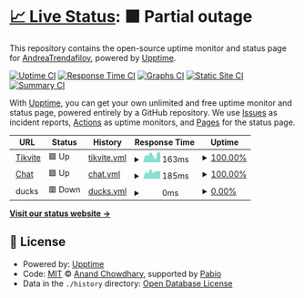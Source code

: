 # [📈 Live Status](https://status2.tikvite.org): <!--live status--> **🟧 Partial outage**

This repository contains the open-source uptime monitor and status page for [AndreaTrendafilov](https://tikvite.org), powered by [Upptime](https://github.com/upptime/upptime).

[![Uptime CI](https://github.com/AndreaTrendafilov/tikvite-uptime/workflows/Uptime%20CI/badge.svg)](https://github.com/AndreaTrendafilov/tikvite-uptime/actions?query=workflow%3A%22Uptime+CI%22)
[![Response Time CI](https://github.com/AndreaTrendafilov/tikvite-uptime/workflows/Response%20Time%20CI/badge.svg)](https://github.com/AndreaTrendafilov/tikvite-uptime/actions?query=workflow%3A%22Response+Time+CI%22)
[![Graphs CI](https://github.com/AndreaTrendafilov/tikvite-uptime/workflows/Graphs%20CI/badge.svg)](https://github.com/AndreaTrendafilov/tikvite-uptime/actions?query=workflow%3A%22Graphs+CI%22)
[![Static Site CI](https://github.com/AndreaTrendafilov/tikvite-uptime/workflows/Static%20Site%20CI/badge.svg)](https://github.com/AndreaTrendafilov/tikvite-uptime/actions?query=workflow%3A%22Static+Site+CI%22)
[![Summary CI](https://github.com/AndreaTrendafilov/tikvite-uptime/workflows/Summary%20CI/badge.svg)](https://github.com/AndreaTrendafilov/tikvite-uptime/actions?query=workflow%3A%22Summary+CI%22)

With [Upptime](https://upptime.js.org), you can get your own unlimited and free uptime monitor and status page, powered entirely by a GitHub repository. We use [Issues](https://github.com/AndreaTrendafilov/tikvite-uptime/issues) as incident reports, [Actions](https://github.com/AndreaTrendafilov/tikvite-uptime/actions) as uptime monitors, and [Pages](https://status2.tikvite.org) for the status page.

<!--start: status pages-->
<!-- This summary is generated by Upptime (https://github.com/upptime/upptime) -->
<!-- Do not edit this manually, your changes will be overwritten -->
<!-- prettier-ignore -->
| URL | Status | History | Response Time | Uptime |
| --- | ------ | ------- | ------------- | ------ |
| <img alt="" src="https://icons.duckduckgo.com/ip3/tikvite.org.ico" height="13"> [Tikvite](https://tikvite.org) | 🟩 Up | [tikvite.yml](https://github.com/AndreaTrendafilov/tikvite-uptime/commits/HEAD/history/tikvite.yml) | <details><summary><img alt="Response time graph" src="./graphs/tikvite/response-time-week.png" height="20"> 163ms</summary><br><a href="https://status.tikvite.org/history/tikvite"><img alt="Response time 188" src="https://img.shields.io/endpoint?url=https%3A%2F%2Fraw.githubusercontent.com%2FAndreaTrendafilov%2Ftikvite-uptime%2FHEAD%2Fapi%2Ftikvite%2Fresponse-time.json"></a><br><a href="https://status.tikvite.org/history/tikvite"><img alt="24-hour response time 198" src="https://img.shields.io/endpoint?url=https%3A%2F%2Fraw.githubusercontent.com%2FAndreaTrendafilov%2Ftikvite-uptime%2FHEAD%2Fapi%2Ftikvite%2Fresponse-time-day.json"></a><br><a href="https://status.tikvite.org/history/tikvite"><img alt="7-day response time 163" src="https://img.shields.io/endpoint?url=https%3A%2F%2Fraw.githubusercontent.com%2FAndreaTrendafilov%2Ftikvite-uptime%2FHEAD%2Fapi%2Ftikvite%2Fresponse-time-week.json"></a><br><a href="https://status.tikvite.org/history/tikvite"><img alt="30-day response time 187" src="https://img.shields.io/endpoint?url=https%3A%2F%2Fraw.githubusercontent.com%2FAndreaTrendafilov%2Ftikvite-uptime%2FHEAD%2Fapi%2Ftikvite%2Fresponse-time-month.json"></a><br><a href="https://status.tikvite.org/history/tikvite"><img alt="1-year response time 188" src="https://img.shields.io/endpoint?url=https%3A%2F%2Fraw.githubusercontent.com%2FAndreaTrendafilov%2Ftikvite-uptime%2FHEAD%2Fapi%2Ftikvite%2Fresponse-time-year.json"></a></details> | <details><summary><a href="https://status.tikvite.org/history/tikvite">100.00%</a></summary><a href="https://status.tikvite.org/history/tikvite"><img alt="All-time uptime 99.93%" src="https://img.shields.io/endpoint?url=https%3A%2F%2Fraw.githubusercontent.com%2FAndreaTrendafilov%2Ftikvite-uptime%2FHEAD%2Fapi%2Ftikvite%2Fuptime.json"></a><br><a href="https://status.tikvite.org/history/tikvite"><img alt="24-hour uptime 100.00%" src="https://img.shields.io/endpoint?url=https%3A%2F%2Fraw.githubusercontent.com%2FAndreaTrendafilov%2Ftikvite-uptime%2FHEAD%2Fapi%2Ftikvite%2Fuptime-day.json"></a><br><a href="https://status.tikvite.org/history/tikvite"><img alt="7-day uptime 100.00%" src="https://img.shields.io/endpoint?url=https%3A%2F%2Fraw.githubusercontent.com%2FAndreaTrendafilov%2Ftikvite-uptime%2FHEAD%2Fapi%2Ftikvite%2Fuptime-week.json"></a><br><a href="https://status.tikvite.org/history/tikvite"><img alt="30-day uptime 100.00%" src="https://img.shields.io/endpoint?url=https%3A%2F%2Fraw.githubusercontent.com%2FAndreaTrendafilov%2Ftikvite-uptime%2FHEAD%2Fapi%2Ftikvite%2Fuptime-month.json"></a><br><a href="https://status.tikvite.org/history/tikvite"><img alt="1-year uptime 99.93%" src="https://img.shields.io/endpoint?url=https%3A%2F%2Fraw.githubusercontent.com%2FAndreaTrendafilov%2Ftikvite-uptime%2FHEAD%2Fapi%2Ftikvite%2Fuptime-year.json"></a></details>
| <img alt="" src="https://icons.duckduckgo.com/ip3/chat.tikvite.org.ico" height="13"> [Chat](https://chat.tikvite.org) | 🟩 Up | [chat.yml](https://github.com/AndreaTrendafilov/tikvite-uptime/commits/HEAD/history/chat.yml) | <details><summary><img alt="Response time graph" src="./graphs/chat/response-time-week.png" height="20"> 185ms</summary><br><a href="https://status.tikvite.org/history/chat"><img alt="Response time 168" src="https://img.shields.io/endpoint?url=https%3A%2F%2Fraw.githubusercontent.com%2FAndreaTrendafilov%2Ftikvite-uptime%2FHEAD%2Fapi%2Fchat%2Fresponse-time.json"></a><br><a href="https://status.tikvite.org/history/chat"><img alt="24-hour response time 190" src="https://img.shields.io/endpoint?url=https%3A%2F%2Fraw.githubusercontent.com%2FAndreaTrendafilov%2Ftikvite-uptime%2FHEAD%2Fapi%2Fchat%2Fresponse-time-day.json"></a><br><a href="https://status.tikvite.org/history/chat"><img alt="7-day response time 185" src="https://img.shields.io/endpoint?url=https%3A%2F%2Fraw.githubusercontent.com%2FAndreaTrendafilov%2Ftikvite-uptime%2FHEAD%2Fapi%2Fchat%2Fresponse-time-week.json"></a><br><a href="https://status.tikvite.org/history/chat"><img alt="30-day response time 170" src="https://img.shields.io/endpoint?url=https%3A%2F%2Fraw.githubusercontent.com%2FAndreaTrendafilov%2Ftikvite-uptime%2FHEAD%2Fapi%2Fchat%2Fresponse-time-month.json"></a><br><a href="https://status.tikvite.org/history/chat"><img alt="1-year response time 168" src="https://img.shields.io/endpoint?url=https%3A%2F%2Fraw.githubusercontent.com%2FAndreaTrendafilov%2Ftikvite-uptime%2FHEAD%2Fapi%2Fchat%2Fresponse-time-year.json"></a></details> | <details><summary><a href="https://status.tikvite.org/history/chat">100.00%</a></summary><a href="https://status.tikvite.org/history/chat"><img alt="All-time uptime 99.92%" src="https://img.shields.io/endpoint?url=https%3A%2F%2Fraw.githubusercontent.com%2FAndreaTrendafilov%2Ftikvite-uptime%2FHEAD%2Fapi%2Fchat%2Fuptime.json"></a><br><a href="https://status.tikvite.org/history/chat"><img alt="24-hour uptime 100.00%" src="https://img.shields.io/endpoint?url=https%3A%2F%2Fraw.githubusercontent.com%2FAndreaTrendafilov%2Ftikvite-uptime%2FHEAD%2Fapi%2Fchat%2Fuptime-day.json"></a><br><a href="https://status.tikvite.org/history/chat"><img alt="7-day uptime 100.00%" src="https://img.shields.io/endpoint?url=https%3A%2F%2Fraw.githubusercontent.com%2FAndreaTrendafilov%2Ftikvite-uptime%2FHEAD%2Fapi%2Fchat%2Fuptime-week.json"></a><br><a href="https://status.tikvite.org/history/chat"><img alt="30-day uptime 100.00%" src="https://img.shields.io/endpoint?url=https%3A%2F%2Fraw.githubusercontent.com%2FAndreaTrendafilov%2Ftikvite-uptime%2FHEAD%2Fapi%2Fchat%2Fuptime-month.json"></a><br><a href="https://status.tikvite.org/history/chat"><img alt="1-year uptime 99.92%" src="https://img.shields.io/endpoint?url=https%3A%2F%2Fraw.githubusercontent.com%2FAndreaTrendafilov%2Ftikvite-uptime%2FHEAD%2Fapi%2Fchat%2Fuptime-year.json"></a></details>
| <img alt="" src="https://icons.duckduckgo.com/ip3/null.ico" height="13"> ducks | 🟥 Down | [ducks.yml](https://github.com/AndreaTrendafilov/tikvite-uptime/commits/HEAD/history/ducks.yml) | <details><summary><img alt="Response time graph" src="./graphs/ducks/response-time-week.png" height="20"> 0ms</summary><br><a href="https://status.tikvite.org/history/ducks"><img alt="Response time 0" src="https://img.shields.io/endpoint?url=https%3A%2F%2Fraw.githubusercontent.com%2FAndreaTrendafilov%2Ftikvite-uptime%2FHEAD%2Fapi%2Fducks%2Fresponse-time.json"></a><br><a href="https://status.tikvite.org/history/ducks"><img alt="24-hour response time 0" src="https://img.shields.io/endpoint?url=https%3A%2F%2Fraw.githubusercontent.com%2FAndreaTrendafilov%2Ftikvite-uptime%2FHEAD%2Fapi%2Fducks%2Fresponse-time-day.json"></a><br><a href="https://status.tikvite.org/history/ducks"><img alt="7-day response time 0" src="https://img.shields.io/endpoint?url=https%3A%2F%2Fraw.githubusercontent.com%2FAndreaTrendafilov%2Ftikvite-uptime%2FHEAD%2Fapi%2Fducks%2Fresponse-time-week.json"></a><br><a href="https://status.tikvite.org/history/ducks"><img alt="30-day response time 0" src="https://img.shields.io/endpoint?url=https%3A%2F%2Fraw.githubusercontent.com%2FAndreaTrendafilov%2Ftikvite-uptime%2FHEAD%2Fapi%2Fducks%2Fresponse-time-month.json"></a><br><a href="https://status.tikvite.org/history/ducks"><img alt="1-year response time 0" src="https://img.shields.io/endpoint?url=https%3A%2F%2Fraw.githubusercontent.com%2FAndreaTrendafilov%2Ftikvite-uptime%2FHEAD%2Fapi%2Fducks%2Fresponse-time-year.json"></a></details> | <details><summary><a href="https://status.tikvite.org/history/ducks">0.00%</a></summary><a href="https://status.tikvite.org/history/ducks"><img alt="All-time uptime 0.00%" src="https://img.shields.io/endpoint?url=https%3A%2F%2Fraw.githubusercontent.com%2FAndreaTrendafilov%2Ftikvite-uptime%2FHEAD%2Fapi%2Fducks%2Fuptime.json"></a><br><a href="https://status.tikvite.org/history/ducks"><img alt="24-hour uptime 0.00%" src="https://img.shields.io/endpoint?url=https%3A%2F%2Fraw.githubusercontent.com%2FAndreaTrendafilov%2Ftikvite-uptime%2FHEAD%2Fapi%2Fducks%2Fuptime-day.json"></a><br><a href="https://status.tikvite.org/history/ducks"><img alt="7-day uptime 0.00%" src="https://img.shields.io/endpoint?url=https%3A%2F%2Fraw.githubusercontent.com%2FAndreaTrendafilov%2Ftikvite-uptime%2FHEAD%2Fapi%2Fducks%2Fuptime-week.json"></a><br><a href="https://status.tikvite.org/history/ducks"><img alt="30-day uptime 0.00%" src="https://img.shields.io/endpoint?url=https%3A%2F%2Fraw.githubusercontent.com%2FAndreaTrendafilov%2Ftikvite-uptime%2FHEAD%2Fapi%2Fducks%2Fuptime-month.json"></a><br><a href="https://status.tikvite.org/history/ducks"><img alt="1-year uptime 0.00%" src="https://img.shields.io/endpoint?url=https%3A%2F%2Fraw.githubusercontent.com%2FAndreaTrendafilov%2Ftikvite-uptime%2FHEAD%2Fapi%2Fducks%2Fuptime-year.json"></a></details>

<!--end: status pages-->

[**Visit our status website →**](https://status2.tikvite.org)

## 📄 License

- Powered by: [Upptime](https://github.com/upptime/upptime)
- Code: [MIT](./LICENSE) © [Anand Chowdhary](https://anandchowdhary.com), supported by [Pabio](https://pabio.com)
- Data in the `./history` directory: [Open Database License](https://opendatacommons.org/licenses/odbl/1-0/)
